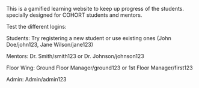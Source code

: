 This is a gamified learning website to keep up progress of the students. specially designed for COHORT students and mentors.

Test the different logins:

Students: Try registering a new student or use existing ones (John Doe/john123, Jane Wilson/jane123)

Mentors:  Dr. Smith/smith123 or Dr. Johnson/johnson123

Floor Wing: Ground Floor Manager/ground123 or 1st Floor Manager/first123

Admin:  Admin/admin123
